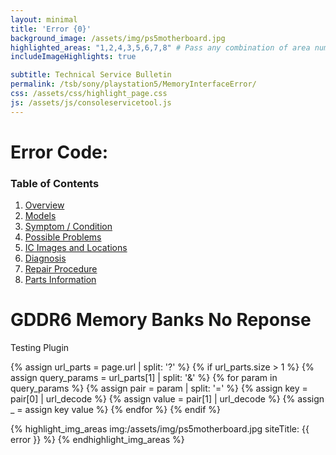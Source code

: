 ```yaml
---
layout: minimal
title: 'Error {0}'
background_image: /assets/img/ps5motherboard.jpg
highlighted_areas: "1,2,4,3,5,6,7,8" # Pass any combination of area numbers separated by 
includeImageHighlights: true

subtitle: Technical Service Bulletin
permalink: /tsb/sony/playstation5/MemoryInterfaceError/
css: /assets/css/highlight_page.css
js: /assets/js/consoleservicetool.js
---
```


# Error Code: 

### Table of Contents
1. [Overview](#overview)
2. [Models](#models)
3. [Symptom / Condition](#symptom--condition)
4. [Possible Problems](#possible-problems)
5. [IC Images and Locations](#ic-images-and-locations)
6. [Diagnosis](#diagnosis)
6. [Repair Procedure](#repair-procedure)
6. [Parts Information](#parts-information)

# GDDR6 Memory Banks No Reponse

Testing Plugin

{% assign url_parts = page.url | split: '?' %}
{% if url_parts.size > 1 %}
  {% assign query_params = url_parts[1] | split: '&' %}
  {% for param in query_params %}
    {% assign pair = param | split: '=' %}
    {% assign key = pair[0] | url_decode %}
    {% assign value = pair[1] | url_decode %}
    {% assign _ = assign key value %}
  {% endfor %}
{% endif %}

{% highlight_img_areas img:/assets/img/ps5motherboard.jpg siteTitle: {{ error }} %}
{% endhighlight_img_areas %}